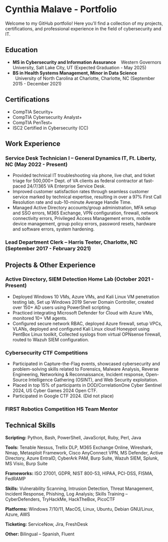 # Cynthia Malave - Portfolio

Welcome to my GitHub portfolio! Here you'll find a collection of my projects, certifications, and professional experience in the field of cybersecurity and IT.

## Education

- **MS in Cybersecurity and Information Assurance** 
  Western Governors University, Salt Lake City, UT (Expected Graduation - May 2025)
- **BS in Health Systems Management, Minor in Data Science**  
  University of North Carolina at Charlotte, Charlotte, NC (September 2015 - December 2021)

## Certifications

- CompTIA Security+
- CompTIA Cybersecurity Analyst+
- CompTIA PenTest+
- ISC2 Certified in Cybersecurity (CC)

## Work Experience

### Service Desk Technician I – General Dynamics IT, Ft. Liberty, NC (May 2022 - Present)
- Provided technical IT troubleshooting via phone, live chat, and ticket triage for 500,000+ Dept. of VA clients as federal contractor at fast-paced 24/7/365 VA Enterprise Service Desk.
- Improved customer satisfaction rates through seamless customer service marked by technical expertise, resulting in over a 97% First Call Resolution rate and sub-10-minute Average Handle Time.
- Managed Active Directory accounts/group administration, MFA setup and SSO errors, M365 Exchange, VPN configuration, firewall, network connectivity errors, Privileged Access Management errors, mobile device management, group policy errors, password resets, hardware and software errors, system hardening.

### Lead Department Clerk – Harris Teeter, Charlotte, NC (September 2017 - February 2021)

## Projects & Other Experience

### Active Directory, SIEM Detection Home Lab (October 2021 - Present)
- Deployed Windows 10 VMs, Azure VMs, and Kali Linux VM penetration testing lab, Set up Windows 2019 Server Domain Controller, created over 150+ AD users using PowerShell scripting.
- Practiced integrating Microsoft Defender for Cloud with Azure VMs, monitored 10+ VM agents.
- Configured secure network RBAC, deployed Azure firewall, setup VPCs, VLANs, deployed and configured Kali Linux cloud Honeypot using PentBox Linux toolkit, Collected syslogs from virtual OPNsense firewall, routed to Wazuh SIEM configuration.

### Cybersecurity CTF Competitions
- Participated in Capture-the-Flag events, showcased cybersecurity and problem-solving skills related to Forensics, Malware Analysis, Reverse Engineering, Networking & Reconnaissance, Incident response, Open-Source Intelligence Gathering (OSINT), and Web Security exploitation.
- Placed in top 15% of participants in DOD/CorrelationOne Cyber Sentinel 2024, US Cyber Games 2024 Open CTF.
- Participated in Google CTF 2024. (Did not place)

### FIRST Robotics Competition HS Team Mentor

## Technical Skills

**Scripting:** Python, Bash, PowerShell, JavaScript, Ruby, Perl, Java

**Tools:** Tenable Nessus, Trellix DLP, M365 Exchange Online, Wireshark, Nmap, Metasploit Framework, Cisco AnyConnect VPN, MS Defender, Active Directory, Azure EntraID, CyberArk PAM, Burp Suite, Wazuh SIEM, Splunk, MS Visio, Burp Suite

**Frameworks:** ISO 27001, GDPR, NIST 800-53, HIPAA, PCI-DSS, FISMA, FedRAMP

**Skills:** Vulnerability Scanning, Intrusion Detection, Threat Management, Incident Response, Phishing, Log Analysis; Skills Training – CyberDefenders, TryHackMe, HackTheBox, PicoCTF

**Platforms:** Windows 7/10/11, MacOS, Linux, Ubuntu, Debian GNU/Linux, Azure, AWS

**Ticketing:** ServiceNow, Jira, FreshDesk

**Other:** Bilingual – Spanish, Fluent
